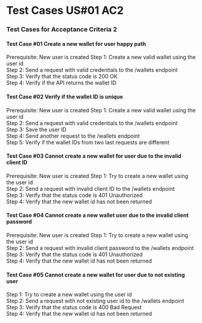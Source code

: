 # Test Cases US#01 AC2

### Test Cases for Acceptance Criteria 2

#### Test Case #01 Create a new wallet for user happy path
Prerequisite: New user is created
Step 1: Create a new valid wallet using the user id <br>
Step 2: Send a request with valid credentials to the /wallets endpoint <br>
Step 3: Verify that the status code is 200 OK <br>
Step 4: Verify if the API returns the wallet ID <br>

#### Test Case #02 Verify if the wallet ID is unique
Prerequisite: New user is created
Step 1: Create a new valid wallet using the user id <br>
Step 2: Send a request with valid credentials to the /wallets endpoint <br>
Step 3: Save the user ID <br>
Step 4: Send another request to the /wallets endpoint <br>
Step 5: Verify if the wallet IDs from two last requests are different <br>
 
#### Test Case #03 Cannot create a new wallet for user due to the invalid client ID
Prerequisite: New user is created
Step 1: Try to create a new wallet using the user id <br>
Step 2: Send a request with invalid client ID to the /wallets endpoint <br>
Step 3: Verify that the status code is 401 Unauthorized <br>
Step 4: Verify that the new wallet id has not been returned <br>

#### Test Case #04 Cannot create a new wallet user due to the invalid client password
Prerequisite: New user is created
Step 1: Try to create a new wallet using the user id <br>
Step 2: Send a request with invalid client password to the /wallets endpoint <br>
Step 3: Verify that the status code is 401 Unauthorized <br>
Step 4: Verify that the new wallet id has not been returned <br>

#### Test Case #05 Cannot create a new wallet for user due to not existing user
Step 1: Try to create a new wallet using the user id <br>
Step 2: Send a request with not existing user id to the /wallets endpoint <br>
Step 3: Verify that the status code is 400 Bad Request <br>
Step 4: Verify that the new wallet id has not been returned <br>
